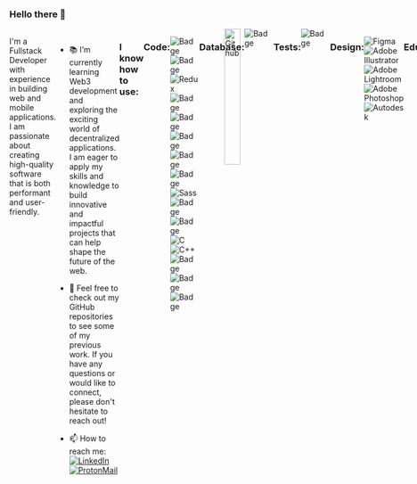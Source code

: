 ### Hello there 👋 


<div style="flex:1; margin-left:30px;">
    <img width="25%" align="right" alt="Github" src="https://user-images.githubusercontent.com/121701664/215359997-50f86e20-64f5-4f22-93dd-55483ed9053f.png">
  </div>
<div style="display:flex;">
  <p style="flex:1;">
    I'm a Fullstack Developer with experience in building web and mobile applications. I am passionate about creating high-quality software that is both performant and user-friendly.
  </p>
  
- :books: I’m currently learning Web3 development and exploring the exciting world of decentralized applications. I am eager to apply my skills and knowledge to build innovative and impactful projects that can help shape the future of the web.

- :basketball: Feel free to check out my GitHub repositories to see some of my previous work. If you have any questions or would like to connect, please don't hesitate to reach out!
  
- :mailbox: How to reach me: [![LinkedIn](https://img.shields.io/static/v1?style=for-the-badge&message=LinkedIn&color=0A66C2&logo=LinkedIn&logoColor=FFFFFF&label=)](https://www.linkedin.com/in/filip-n-881815261/) [![ProtonMail](https://img.shields.io/static/v1?style=for-the-badge&message=ProtonMail&color=8B89CC&logo=ProtonMail&logoColor=FFFFFF&label=)](mailto:navrkal.filip.work@proton.me)



### I know how to use: </h1>
  ### Code: </h2>

<img alt="Badge" style="float: left; margin-right: 10px;" src="https://img.shields.io/badge/react%20-%2320232a.svg?&style=for-the-badge&logo=react&logoColor=%2361DAFB"/> <img alt="Badge" style="float: left; margin-right: 10px;" src="https://img.shields.io/badge/React_Native-20232A?style=for-the-badge&logo=react&logoColor=61DAFB"/> ![Redux](https://img.shields.io/static/v1?style=for-the-badge&message=Redux&color=764ABC&logo=Redux&logoColor=FFFFFF&label=) <img alt="Badge" style="float: left; margin-right: 10px;"  src="https://img.shields.io/badge/javascript%20-%23323330.svg?&style=for-the-badge&logo=javascript&logoColor=%23F7DF1E"/> <img alt="Badge" style="float: left; margin-right: 10px;"  src="https://img.shields.io/badge/TypeScript-007ACC?style=for-the-badge&logo=typescript&logoColor=white"/> <img alt="Badge" style="float: left; margin-right: 10px;"  src="https://img.shields.io/badge/node.js%20-%2343853D.svg?&style=for-the-badge&logo=node.js&logoColor=white"/> <img alt="Badge" style="float: left; margin-right: 10px;"  src="https://img.shields.io/badge/Express.js-404D59?style=for-the-badge"/> <img alt="Badge" style="float: left; margin-right: 10px;"  src="https://img.shields.io/badge/Tailwind_CSS-38B2AC?style=for-the-badge&logo=tailwind-css&logoColor=white"/> ![Sass](https://img.shields.io/static/v1?style=for-the-badge&message=Sass&color=CC6699&logo=Sass&logoColor=FFFFFF&label=) <img alt="Badge" style="float: left; margin-right: 10px;"  src="https://img.shields.io/badge/HTML5-E34F26?style=for-the-badge&logo=html5&logoColor=white"/> <img alt="Badge" style="float: left; margin-right: 10px;"  src="https://img.shields.io/badge/css3%20-%231572B6.svg?&style=for-the-badge&logo=css3&logoColor=white"/> ![C](https://img.shields.io/static/v1?style=for-the-badge&message=C&color=222222&logo=C&logoColor=A8B9CC&label=)
![C++](https://img.shields.io/static/v1?style=for-the-badge&message=C%2B%2B&color=00599C&logo=C%2B%2B&logoColor=FFFFFF&label=)
<img alt="Badge" style="float: left; margin-right: 10px;"  src="https://img.shields.io/badge/Java-ED8B00?style=for-the-badge&logo=openjdk&logoColor=white"/> <img alt="Badge" style="float: left; margin-right: 10px;"  src="https://img.shields.io/badge/Python-3776AB?style=for-the-badge&logo=python&logoColor=white"/> <img alt="Badge" style="float: left; margin-right: 10px;"  src="https://img.shields.io/badge/Svelte-4A4A55?style=for-the-badge&logo=svelte&logoColor=FF3E00"/>

### Database: </h2>
<img alt="Badge" style="float: left; margin-right: 10px;"  src="https://img.shields.io/badge/MongoDB-4EA94B?style=for-the-badge&logo=mongodb&logoColor=white"/>

### Tests: </h2>
<img alt="Badge" style="float: left; margin-right: 10px;"  src="https://img.shields.io/badge/Jest-323330?style=for-the-badge&logo=Jest&logoColor=white"/>

### Design: </h2>
![Figma](https://img.shields.io/static/v1?style=for-the-badge&message=Figma&color=F24E1E&logo=Figma&logoColor=FFFFFF&label=)
![Adobe Illustrator](https://img.shields.io/static/v1?style=for-the-badge&message=Adobe+Illustrator&color=222222&logo=Adobe+Illustrator&logoColor=FF9A00&label=)
![Adobe Lightroom](https://img.shields.io/static/v1?style=for-the-badge&message=Adobe+Lightroom&color=31A8FF&logo=Adobe+Lightroom&logoColor=FFFFFF&label=)
![Adobe Photoshop](https://img.shields.io/static/v1?style=for-the-badge&message=Adobe+Photoshop&color=31A8FF&logo=Adobe+Photoshop&logoColor=FFFFFF&label=) 
![Autodesk](https://img.shields.io/static/v1?style=for-the-badge&message=Autodesk&color=0696D7&logo=Autodesk&logoColor=FFFFFF&label=)

### Education: </h2>
<img alt="Badge" style="float: left; margin-right: 10px;"  src="https://img.shields.io/badge/freecodecamp-27273D?style=for-the-badge&logo=freecodecamp&logoColor=white"/>
<img alt="Badge" style="float: left; margin-right: 10px;"  src="https://img.shields.io/badge/Duolingo-58CC02?style=for-the-badge&logo=Duolingo&logoColor=white"/>


### IDE: </h2>
<img alt="Badge" style="float: left; margin-right: 10px;"  src="https://img.shields.io/badge/Visual_Studio_Code-0078D4?style=for-the-badge&logo=visual%20studio%20code&logoColor=white"/> <img alt="Badge" style="float: left; margin-right: 10px;"  src="https://img.shields.io/badge/WebStorm-000000?style=for-the-badge&logo=WebStorm&logoColor=white"/>

### OS: </h2>
<img alt="Badge" style="float: left; margin-right: 10px;"  src="https://img.shields.io/badge/Windows-0078D6?style=for-the-badge&logo=windows&logoColor=white"/>
<img alt="Badge" style="float: left; margin-right: 10px;"  src="https://img.shields.io/badge/mac%20os-000000?style=for-the-badge&logo=apple&logoColor=white"/>
<img alt="Badge" style="float: left; margin-right: 10px;"  src="https://img.shields.io/badge/Ubuntu-E95420?style=for-the-badge&logo=ubuntu&logoColor=white"/>

### Linters: </h2>
<img alt="Badge" style="float: left; margin-right: 10px;"  src="https://img.shields.io/badge/eslint-3A33D1?style=for-the-badge&logo=eslint&logoColor=white"/> <img alt="Badge" style="float: left; margin-right: 10px;"  src="https://img.shields.io/badge/prettier-1A2C34?style=for-the-badge&logo=prettier&logoColor=F7BA3E"/> 

### Terminal: </h2>
<img alt="Badge" style="float: left; margin-right: 10px;"  src="https://img.shields.io/badge/GIT-E44C30?style=for-the-badge&logo=git&logoColor=white"/>

### Workflow Platform: </h2>
<img alt="Badge" style="float: left; margin-right: 10px;"  src="https://img.shields.io/badge/Jenkins-D24939?style=for-the-badge&logo=Jenkins&logoColor=white"/> <img alt="Badge" style="float: left; margin-right: 10px;"  src="https://img.shields.io/badge/GitHub-100000?style=for-the-badge&logo=github&logoColor=white"/> <img alt="Badge" style="float: left; margin-right: 10px;"  src="https://img.shields.io/badge/GitLab-330F63?style=for-the-badge&logo=gitlab&logoColor=white"/>

### No-Code Tools: </h2>
<img alt="Badge" style="float: left; margin-right: 10px;"  src="https://img.shields.io/badge/Wordpress-21759B?style=for-the-badge&logo=wordpress&logoColor=white"/> <img alt="Badge" style="float: left; margin-right: 10px;"  src="https://img.shields.io/badge/Wix-000?style=for-the-badge&logo=wix&logoColor=white"/>

### Cloud Platforms: </h2>
<img alt="Badge" style="float: left; margin-right: 10px;"  src="https://img.shields.io/badge/Netlify-00C7B7?style=for-the-badge&logo=netlify&logoColor=white"/>

